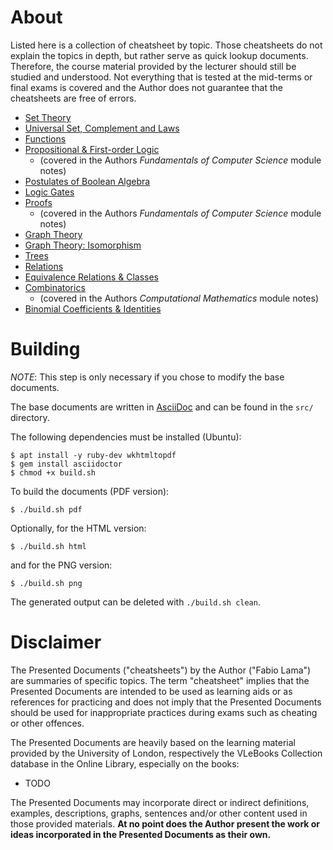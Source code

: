 # About

Listed here is a collection of cheatsheet by topic. Those cheatsheets do not
explain the topics in depth, but rather serve as quick lookup documents.
Therefore, the course material provided by the lecturer should still be studied
and understood. Not everything that is tested at the mid-terms or final exams is
covered and the Author does not guarantee that the cheatsheets are free of
errors.

* [Set Theory](./cheatsheet_set_theory.pdf)
* [Universal Set, Complement and Laws](./cheatsheet_universal_set_complement_laws.pdf)
* [Functions](./cheatsheet_functions.pdf)
* [Propositional & First-order Logic](/level-4/fundamentals-of-computer-science/student-notes/fabio-lama/cheatsheet_propositional_logic.pdf)
  * (covered in the Authors _Fundamentals of Computer Science_ module notes)
* [Postulates of Boolean Algebra](./cheatsheet_postulates_boolean_algebra.pdf)
* [Logic Gates](./cheatsheet_logic_gates.pdf)
* [Proofs](/level-4/fundamentals-of-computer-science/student-notes/fabio-lama/cheatsheet_proofs.pdf)
  * (covered in the Authors _Fundamentals of Computer Science_ module notes)
* [Graph Theory](./cheatsheet_graphs.pdf)
* [Graph Theory: Isomorphism](./cheatsheet_graphs_isomorphism.pdf)
* [Trees](./cheatsheet_trees.pdf)
* [Relations](./cheatsheet_relations.pdf)
* [Equivalence Relations & Classes](./cheatsheet_equivalence.pdf)
* [Combinatorics](/level-4/computational-mathematics/student-notes/fabio-lama/cheatsheet_probability_combinatorics.pdf)
  * (covered in the Authors _Computational Mathematics_ module notes)
* [Binomial Coefficients & Identities](./cheatsheet_binomial_coefficients.pdf)

# Building

_NOTE_: This step is only necessary if you chose to modify the base documents.

The base documents are written in [AsciiDoc](https://asciidoc.org/) and can be
found in the `src/` directory.

The following dependencies must be installed (Ubuntu):

```console
$ apt install -y ruby-dev wkhtmltopdf
$ gem install asciidoctor
$ chmod +x build.sh
```

To build the documents (PDF version):

```console
$ ./build.sh pdf
```

Optionally, for the HTML version:

```console
$ ./build.sh html
```

and for the PNG version:

```console
$ ./build.sh png
```

The generated output can be deleted with `./build.sh clean`.

# Disclaimer

The Presented Documents ("cheatsheets") by the Author ("Fabio Lama") are
summaries of specific topics. The term "cheatsheet" implies that the Presented
Documents are intended to be used as learning aids or as references for
practicing and does not imply that the Presented Documents should be used for
inappropriate practices during exams such as cheating or other offences.

The Presented Documents are heavily based on the learning material provided by
the University of London, respectively the VLeBooks Collection database in the
Online Library, especially on the books:

* TODO

The Presented Documents may incorporate direct or indirect definitions,
examples, descriptions, graphs, sentences and/or other content used in those
provided materials. **At no point does the Author present the work or ideas
incorporated in the Presented Documents as their own.**
